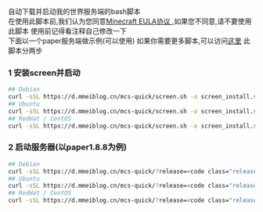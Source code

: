自动下载并启动我的世界服务端的bash脚本   
在使用此脚本前,我们认为您同意[Minecraft EULA协议  ](https://account.mojang.com/documents/minecraft_eula),如果您不同意,请不要使用此脚本
使用前记得看注释自己修改一下    
下面以一个paper服务端做示例(可以使用)
如果你需要更多脚本,可以访问[这里](https://d.mmeiblog.cn/help/minecraft-server-script.html)
此脚本分两步
### 1 安装screen并启动
```bash
## Debian
curl -sSL https://d.mmeiblog.cn/mcs-quick/screen.sh -o screen_install.sh && bash screen_install.sh
## Ubuntu
curl -sSL https://d.mmeiblog.cn/mcs-quick/screen.sh -o screen_install.sh && sudo bash screen_start.sh
## RedHat / CentOS
curl -sSL https://d.mmeiblog.cn/mcs-quick/screen.sh -o screen_install.sh && sh screen_start.sh
```

### 2 启动服务器(以paper1.8.8为例)
```bash
## Debian
curl -sSL https://d.mmeiblog.cn/mcs-quick/?release=<code class="release">paper</code>\&version=<code class="version">1.88</code> -o quick_install.sh && bash quick_install.sh
## Ubuntu
curl -sSL https://d.mmeiblog.cn/mcs-quick/?release=<code class="release">paper</code>\&version=<code class="version">1.88</code> -o quick_install.sh && sudo bash quick_start.sh
## RedHat / CentOS
curl -sSL https://d.mmeiblog.cn/mcs-quick/?release=<code class="release">paper</code>\&version=<code class="version">1.88</code> -o quick_install.sh && sh quick_start.sh
```